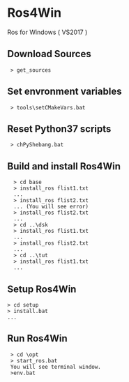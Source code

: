 # Ros4Win
Ros for Windows ( VS2017 )

## Download Sources
~~~
 > get_sources
~~~

## Set envronment variables
~~~
 > tools\setCMakeVars.bat
~~~

## Reset Python37 scripts
~~~
 > chPyShebang.bat
~~~

## Build and install Ros4Win
~~~
  > cd base
  > install_ros flist1.txt
  ...
  > install_ros flist2.txt
  ... (You will see error)
  > install_ros flist2.txt
  ...
  > cd ..\dsk
  > install_ros flist1.txt
  ...
  > install_ros flist2.txt
  ...
  > cd ..\tut
  > install_ros flist1.txt
  ...
~~~

## Setup Ros4Win
 ~~~
 > cd setup
 > install.bat
 ...
~~~ 

## Run Ros4Win
~~~
 > cd \opt
 > start_ros.bat
 You will see terminal window.
 >env.bat
 ~~~
